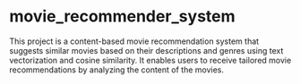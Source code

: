 # movie_recommender_system

This project is a content-based movie recommendation system that suggests similar movies based on their descriptions and genres using text vectorization and cosine similarity. It enables users to receive tailored movie recommendations by analyzing the content of the movies. 

